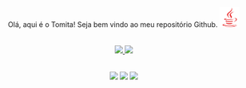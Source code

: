 <div align="center"> Olá, aqui é o Tomita! Seja bem vindo ao meu repositório Github.        <img alt="Tomita-Java" height="40" width="40" src="https://raw.githubusercontent.com/devicons/devicon/master/icons/java/java-plain.svg">
</div>

<br>
<br>

<div align="center">
  <a href="https://github.com/tomitasan">
  <img height="170em" src="https://github-readme-stats.vercel.app/api?username=tomitasan&show_icons=true&theme=dark&include_all_commits=true&count_private=true"/>
  <img height="170em" src="https://github-readme-stats.vercel.app/api/top-langs/?username=tomitasan&layout=compact&langs_count=7&theme=dark"/>
</div>
  
<br>
<br>

<div align="center"> 
    <a href="https://www.instagram.com/o_tomita_san/" target="_blank"><img src="https://img.shields.io/badge/-Instagram-%23E4405F?style=for-the-badge&logo=instagram&logoColor=white" target="_blank"></a>
    <a href = "mailto:antonio.tomita@gmail.com"><img src="https://img.shields.io/badge/-Gmail-%246333?style=for-the-badge&logo=gmail&logoColor=white" target="_blank"></a>
  <a href="https://www.linkedin.com/in/antonio-soares-tomita-927a0447/" target="_blank"><img src="https://img.shields.io/badge/-LinkedIn-%230077B5?style=for-the-badge&logo=linkedin&logoColor=white" target="_blank"></a> 
</div>




